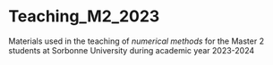 # Teaching_M2_2023
Materials used in the teaching of *numerical methods* for the Master 2 students at Sorbonne University during academic year 2023-2024

